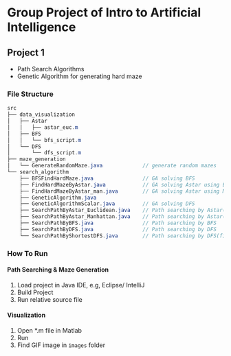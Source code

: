 # Group Project of Intro to Artificial Intelligence

## Project 1
+ Path Search Algorithms
+ Genetic Algorithm for generating hard maze
### File Structure 
```java
src
├── data_visualization
│   ├── Astar
│   │   ├── astar_euc.m
│   ├── BFS
│   │   └── bfs_script.m
│   └── DFS
│       └── dfs_script.m
├── maze_generation
│   └── GenerateRandomMaze.java 			// generate random mazes
└── search_algorithm
    ├── BFSFindHardMaze.java                // GA solving BFS 
    ├── FindHardMazeByAstar.java			// GA solving Astar using Euclidean 
    ├── FindHardMazeByAstar_man.java		// GA solving Astar using Manhattan
    ├── GeneticAlgorithm.java
    ├── GeneticAlgorithmScalar.java			// GA solving DFS 
    ├── SearchPathByAstar_Euclidean.java	// Path searching by Astar(Euclidean)
    ├── SearchPathByAstar_Manhattan.java	// Path searching by Astar(Manhattan)
    ├── SearchPathByBFS.java				// Path searching by BFS
    ├── SearchPathByDFS.java				// Path searching by DFS
    └── SearchPathByShortestDFS.java		// Path searching by DFS(find shortest path)
```

### How To Run

#### Path Searching & Maze Generation

1. Load project in Java IDE, e.g, Eclipse/ IntelliJ
2. Build Project
3. Run relative source file

#### Visualization

1. Open *.m file in Matlab
2. Run
3. Find GIF image in `images` folder

